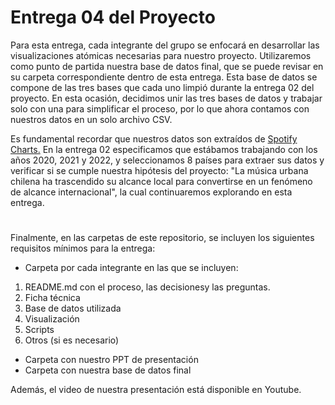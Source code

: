 # Entrega 04 del Proyecto

Para esta entrega, cada integrante del grupo se enfocará en desarrollar las visualizaciones atómicas necesarias para nuestro proyecto. Utilizaremos como punto de partida nuestra base de datos final, que se puede revisar en su carpeta correspondiente dentro de esta entrega. Esta base de datos se compone de las tres bases que cada uno limpió durante la entrega 02 del proyecto. En esta ocasión, decidimos unir las tres bases de datos y trabajar solo con una para simplificar el proceso, por lo que ahora contamos con nuestros datos en un solo archivo CSV.

Es fundamental recordar que nuestros datos son extraídos de [Spotify Charts.](https://charts.spotify.com/charts/view/regional-global-weekly/2020-02-06) En la entrega 02 especificamos que estábamos trabajando con los años 2020, 2021 y 2022, y seleccionamos 8 países para extraer sus datos y verificar si se cumple nuestra hipótesis del proyecto: "La música urbana chilena ha trascendido su alcance local para convertirse en un fenómeno de alcance internacional", la cual continuaremos explorando en esta entrega.

#

Finalmente, en las carpetas de este repositorio, se incluyen los siguientes requisitos mínimos para la entrega:

* Carpeta por cada integrante en las que se incluyen:
1. README.md con  el proceso, las decisionesy las preguntas.
1. Ficha técnica
1. Base de datos utilizada
1. Visualización
1. Scripts
1. Otros (si es necesario)
* Carpeta con nuestro PPT de presentación
* Carpeta con nuestra base de datos final

Además, el video de nuestra presentación está disponible en Youtube.